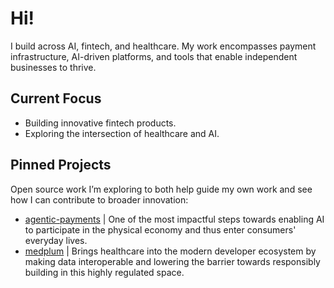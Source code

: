 # Hi!

I build across AI, fintech, and healthcare.
My work encompasses payment infrastructure, AI-driven platforms, and tools that enable independent businesses to thrive.  

## Current Focus
- Building innovative fintech products. 
- Exploring the intersection of healthcare and AI.  

## Pinned Projects
Open source work I’m exploring to both help guide my own work and see how I can contribute to broader innovation:
- [agentic-payments](#)  | One of the most impactful steps towards enabling AI to participate in the physical economy and thus enter consumers' everyday lives.
- [medplum](#)  | Brings healthcare into the modern developer ecosystem by making data interoperable and lowering the barrier towards responsibly building in this highly regulated space.  
